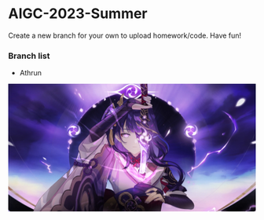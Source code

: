 # AIGC-2023-Summer

Create a new branch for your own to upload homework/code. Have fun!

### Branch list

- Athrun



![cover](雷电影02.jpg)
